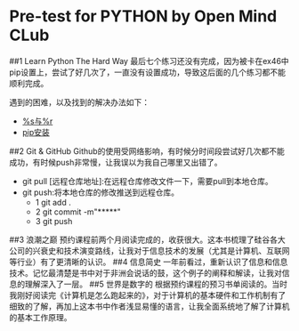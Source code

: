 # Pre-test for PYTHON by Open Mind CLub

##1 Learn Python The Hard Way
最后七个练习还没有完成，因为被卡在ex46中pip设置上，尝试了好几次了，一直没有设置成功，导致这后面的几个练习都不能顺利完成。


遇到的困难，以及找到的解决办法如下：
 * [%s与%r](.\Dif-%sand%r)
 * [pip安装](.\pip-setup-steps)

 
##2 Git & GitHub
Github的使用受网络影响，有时候分时间段尝试好几次都不能成功，有时候push非常慢，让我误以为我自己哪里又出错了。
* git pull [远程仓库地址]:在远程仓库修改文件一下，需要pull到本地仓库。
* git push:将本地仓库的修改推送到远程仓库。
	* 1 git add .
	* 2 git commit -m"*****"
	* 3 git push

##3 浪潮之巅
预约课程前两个月阅读完成的，收获很大。这本书梳理了硅谷各大公司的兴衰史和技术演变路线，让我对于信息技术的发展（尤其是计算机、互联网等行业）有了更清晰的认识。
##4 信息简史
一年前看过，重新认识了信息和信息技术。记忆最清楚是书中对于非洲会说话的鼓，这个例子的阐释和解读，让我对信息的理解深入了一层。
##5 世界是数字的
根据预约课程的预习书单阅读的。当时我刚好阅读完《计算机是怎么跑起来的》，对于计算机的基本硬件和工作机制有了细致的了解，再加上这本书中作者浅显易懂的语言，让我全面系统地了解了计算机的基本工作原理。


